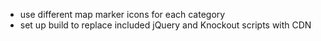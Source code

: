 - use different map marker icons for each category
- set up build to replace included jQuery and Knockout scripts with CDN


